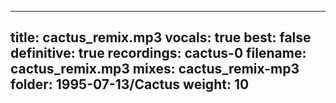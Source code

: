 
---
title: cactus_remix.mp3
vocals: true
best: false
definitive: true
recordings: cactus-0
filename: cactus_remix.mp3
mixes: cactus_remix-mp3
folder: 1995-07-13/Cactus
weight: 10
---

